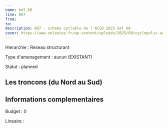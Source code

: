 ```yaml
---
name: kml_68 
line: 867
from: 
to:  
description: 867 - schema cyclable de l'ACSO 2025 kml_68 
cover: https://www.velooise.fr/wp-content/uploads/2025/08/cyclopolis-acso-867.jpg
---
```

Hierarchie : Reseau structurant

Type d'amenagement : aucun (EXISTANT)

Statut : planned

## Les troncons (du Nord au Sud)

## Informations complementaires

Budget  : 0 

Lineaire :

